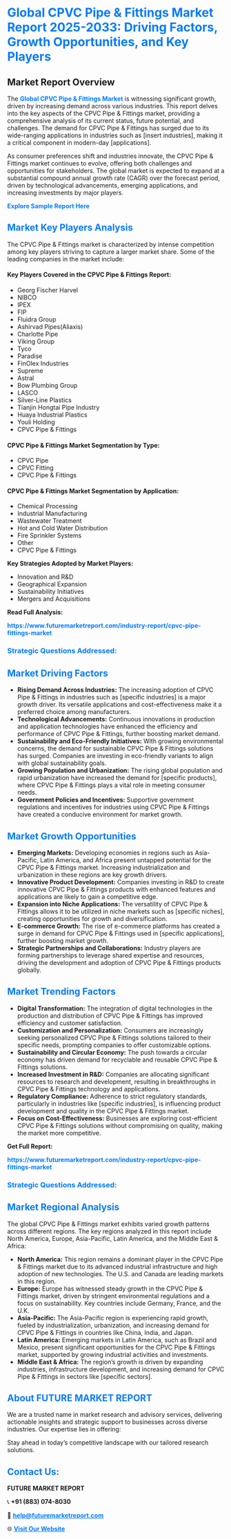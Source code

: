 <h1 style="color: #007BFF;">Global CPVC Pipe & Fittings Market Report 2025-2033: Driving Factors, Growth Opportunities, and Key Players</h1>

<section id="overview">
<h2>Market Report Overview</h2>
<p>The <a href="https://www.futuremarketreport.com/industry-report/cpvc-pipe-fittings-market" style="color: #007BFF; text-decoration: none;"><strong>Global CPVC Pipe & Fittings Market</strong></a> is witnessing significant growth, driven by increasing demand across various industries. This report delves into the key aspects of the CPVC Pipe & Fittings market, providing a comprehensive analysis of its current status, future potential, and challenges. The demand for CPVC Pipe & Fittings has surged due to its wide-ranging applications in industries such as [insert industries], making it a critical component in modern-day [applications].</p>
<p>As consumer preferences shift and industries innovate, the CPVC Pipe & Fittings market continues to evolve, offering both challenges and opportunities for stakeholders. The global market is expected to expand at a substantial compound annual growth rate (CAGR) over the forecast period, driven by technological advancements, emerging applications, and increasing investments by major players.</p>
</section>

<section id="overview">
<p><a href="https://www.futuremarketreport.com/request-sample/reportId=32738" style="color: #007BFF; text-decoration: none;"><strong>Explore Sample Report Here</strong></a></p>
</section>

<section id="key-players">
<h2 style="color: #007BFF;">Market Key Players Analysis</h2>
<p>The CPVC Pipe & Fittings market is characterized by intense competition among key players striving to capture a larger market share. Some of the leading companies in the market include:</p>
<h4>Key Players Covered in the CPVC Pipe & Fittings Report:</h4>
<ul><li>Georg Fischer Harvel</li><li>NIBCO</li><li>IPEX</li><li>FIP</li><li>Fluidra Group</li><li>Ashirvad Pipes(Aliaxis)</li><li>Charlotte Pipe</li><li>Viking Group</li><li>Tyco</li><li>Paradise</li><li>FinOlex Industries</li><li>Supreme</li><li>Astral</li><li>Bow Plumbing Group</li><li>LASCO</li><li>Silver-Line Plastics</li><li>Tianjin Hongtai Pipe Industry</li><li>Huaya Industrial Plastics</li><li>Youli Holding</li><li>CPVC Pipe &amp; Fittings</li></ul>
<h4>CPVC Pipe & Fittings Market Segmentation by Type:</h4>
<ul><li>CPVC Pipe</li><li>CPVC Fitting</li><li>CPVC Pipe &amp; Fittings</li></ul>

<h4>CPVC Pipe & Fittings Market Segmentation by Application:</h4>
<ul><li>Chemical Processing</li><li>Industrial Manufacturing</li><li>Wastewater Treatment</li><li>Hot and Cold Water Distribution</li><li>Fire Sprinkler Systems</li><li>Other</li><li>CPVC Pipe &amp; Fittings</li></ul>
<p><strong>Key Strategies Adopted by Market Players:</strong></p>
<ul>
<li>Innovation and R&D</li>
<li>Geographical Expansion</li>
<li>Sustainability Initiatives</li>
<li>Mergers and Acquisitions</li>
</ul>
</section>

<section>
<p><strong>Read Full Analysis: </strong></p><a href="https://www.futuremarketreport.com/industry-report/cpvc-pipe-fittings-market" style="color: #007BFF; text-decoration: none;"><strong>https://www.futuremarketreport.com/industry-report/cpvc-pipe-fittings-market</strong></a>
<h3 style="color: #007BFF;">Strategic Questions Addressed:</h3>
</section>

<section id="driving-factors">
<h2 style="color: #007BFF;">Market Driving Factors</h2>
<ul>
<li><strong>Rising Demand Across Industries:</strong> The increasing adoption of CPVC Pipe & Fittings in industries such as [specific industries] is a major growth driver. Its versatile applications and cost-effectiveness make it a preferred choice among manufacturers.</li>
<li><strong>Technological Advancements:</strong> Continuous innovations in production and application technologies have enhanced the efficiency and performance of CPVC Pipe & Fittings, further boosting market demand.</li>
<li><strong>Sustainability and Eco-Friendly Initiatives:</strong> With growing environmental concerns, the demand for sustainable CPVC Pipe & Fittings solutions has surged. Companies are investing in eco-friendly variants to align with global sustainability goals.</li>
<li><strong>Growing Population and Urbanization:</strong> The rising global population and rapid urbanization have increased the demand for [specific products], where CPVC Pipe & Fittings plays a vital role in meeting consumer needs.</li>
<li><strong>Government Policies and Incentives:</strong> Supportive government regulations and incentives for industries using CPVC Pipe & Fittings have created a conducive environment for market growth.</li>
</ul>
</section>

<section id="growth-opportunities">
<h2 style="color: #007BFF;">Market Growth Opportunities</h2>
<ul>
<li><strong>Emerging Markets:</strong> Developing economies in regions such as Asia-Pacific, Latin America, and Africa present untapped potential for the CPVC Pipe & Fittings market. Increasing industrialization and urbanization in these regions are key growth drivers.</li>
<li><strong>Innovative Product Development:</strong> Companies investing in R&D to create innovative CPVC Pipe & Fittings products with enhanced features and applications are likely to gain a competitive edge.</li>
<li><strong>Expansion into Niche Applications:</strong> The versatility of CPVC Pipe & Fittings allows it to be utilized in niche markets such as [specific niches], creating opportunities for growth and diversification.</li>
<li><strong>E-commerce Growth:</strong> The rise of e-commerce platforms has created a surge in demand for CPVC Pipe & Fittings used in [specific applications], further boosting market growth.</li>
<li><strong>Strategic Partnerships and Collaborations:</strong> Industry players are forming partnerships to leverage shared expertise and resources, driving the development and adoption of CPVC Pipe & Fittings products globally.</li>
</ul>
</section>

<section id="trending-factors">
<h2 style="color: #007BFF;">Market Trending Factors</h2>
<ul>
<li><strong>Digital Transformation:</strong> The integration of digital technologies in the production and distribution of CPVC Pipe & Fittings has improved efficiency and customer satisfaction.</li>
<li><strong>Customization and Personalization:</strong> Consumers are increasingly seeking personalized CPVC Pipe & Fittings solutions tailored to their specific needs, prompting companies to offer customizable options.</li>
<li><strong>Sustainability and Circular Economy:</strong> The push towards a circular economy has driven demand for recyclable and reusable CPVC Pipe & Fittings solutions.</li>
<li><strong>Increased Investment in R&D:</strong> Companies are allocating significant resources to research and development, resulting in breakthroughs in CPVC Pipe & Fittings technology and applications.</li>
<li><strong>Regulatory Compliance:</strong> Adherence to strict regulatory standards, particularly in industries like [specific industries], is influencing product development and quality in the CPVC Pipe & Fittings market.</li>
<li><strong>Focus on Cost-Effectiveness:</strong> Businesses are exploring cost-efficient CPVC Pipe & Fittings solutions without compromising on quality, making the market more competitive.</li>
</ul>
</section>

<section>
<p><strong>Get Full Report: </strong></p><a href="https://www.futuremarketreport.com/industry-report/cpvc-pipe-fittings-market" style="color: #007BFF; text-decoration: none;"><strong>https://www.futuremarketreport.com/industry-report/cpvc-pipe-fittings-market</strong></a>
<h3 style="color: #007BFF;">Strategic Questions Addressed:</h3>
</section>


<section id="regional-analysis">
<h2 style="color: #007BFF;">Market Regional Analysis</h2>
<p>The global CPVC Pipe & Fittings market exhibits varied growth patterns across different regions. The key regions analyzed in this report include North America, Europe, Asia-Pacific, Latin America, and the Middle East & Africa:</p>
<ul>
<li><strong>North America:</strong> This region remains a dominant player in the CPVC Pipe & Fittings market due to its advanced industrial infrastructure and high adoption of new technologies. The U.S. and Canada are leading markets in this region.</li>
<li><strong>Europe:</strong> Europe has witnessed steady growth in the CPVC Pipe & Fittings market, driven by stringent environmental regulations and a focus on sustainability. Key countries include Germany, France, and the U.K.</li>
<li><strong>Asia-Pacific:</strong> The Asia-Pacific region is experiencing rapid growth, fueled by industrialization, urbanization, and increasing demand for CPVC Pipe & Fittings in countries like China, India, and Japan.</li>
<li><strong>Latin America:</strong> Emerging markets in Latin America, such as Brazil and Mexico, present significant opportunities for the CPVC Pipe & Fittings market, supported by growing industrial activities and investments.</li>
<li><strong>Middle East & Africa:</strong> The region’s growth is driven by expanding industries, infrastructure development, and increasing demand for CPVC Pipe & Fittings in sectors like [specific sectors].</li>
</ul>
</section>

<footer>
<h2 style="color: #007BFF;">About FUTURE MARKET REPORT</h2>
<p>We are a trusted name in market research and advisory services, delivering actionable insights and strategic support to businesses across diverse industries. Our expertise lies in offering:</p>

<p>Stay ahead in today’s competitive landscape with our tailored research solutions.</p>

<h2 style="color: #007BFF;">Contact Us:</h2>
<p><strong>FUTURE MARKET REPORT</strong></p>
<p>📞 <strong>+91 (883) 074-8030</strong></p>
<p>📧 <strong><a href="mailto:help@futuremarketreport.com" style="color: #007BFF;">help@futuremarketreport.com</a></strong></p>
<p>🌐 <strong><a href="https://www.futuremarketreport.com/" style="color: #007BFF;">Visit Our Website</a></strong></p>
</footer>